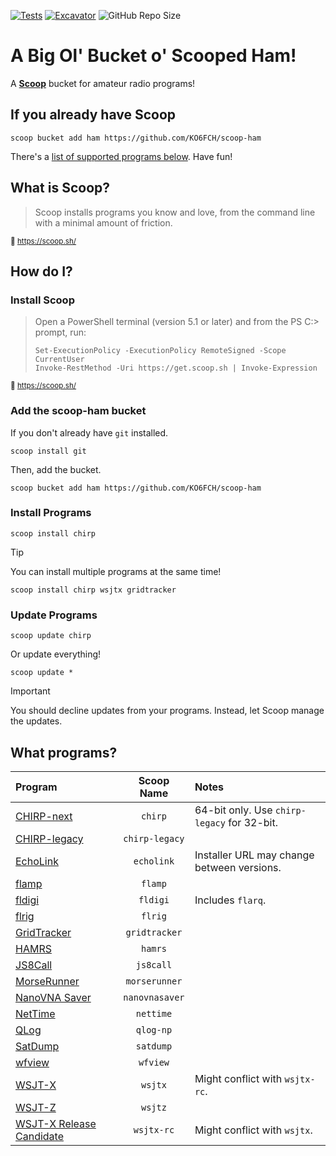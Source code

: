 [![Tests](https://github.com/KO6FCH/scoop-ham/actions/workflows/ci.yml/badge.svg)](https://github.com/KO6FCH/scoop-ham/actions/workflows/ci.yml) [![Excavator](https://github.com/KO6FCH/scoop-ham/actions/workflows/excavator.yml/badge.svg)](https://github.com/KO6FCH/scoop-ham/actions/workflows/excavator.yml) ![GitHub Repo Size](https://img.shields.io/github/repo-size/KO6FCH/scoop-ham?style=flat&logo=bookmeter&logoColor=959da5)


# A Big Ol' Bucket o' Scooped Ham!
A **[Scoop](https://scoop.sh/)** bucket for amateur radio programs!
## If you already have Scoop
```pwsh
scoop bucket add ham https://github.com/KO6FCH/scoop-ham
```
There's a [list of supported programs below](#scoop-ham.programs). Have fun!
## What is Scoop?
> Scoop installs programs you know and love, from the command line with a minimal amount of friction.

<sup>:link: https://scoop.sh/</sup>
## How do I?
### Install Scoop
> Open a PowerShell terminal (version 5.1 or later) and from the PS C:\> prompt, run:
> ```pwsh
> Set-ExecutionPolicy -ExecutionPolicy RemoteSigned -Scope CurrentUser
> Invoke-RestMethod -Uri https://get.scoop.sh | Invoke-Expression
> ```
<sup>:link: https://scoop.sh/</sup>
### Add the **scoop-ham** bucket
If you don't already have `git` installed.
```pwsh
scoop install git
```
Then, add the bucket.
```pwsh
scoop bucket add ham https://github.com/KO6FCH/scoop-ham
```
### Install Programs
```pwsh
scoop install chirp
```
> [!TIP]
> You can install multiple programs at the same time!
>
> `scoop install chirp wsjtx gridtracker`

### Update Programs
```pwsh
scoop update chirp
```
Or update everything!
```pwsh
scoop update *
```
> [!IMPORTANT]
> You should decline updates from your programs. Instead, let Scoop manage the updates.
## <a name="scoop-ham.programs">What programs?</a>
|**Program**|**Scoop Name**|**Notes**|
|:--|:-:|:--|
|[CHIRP-next](https://chirpmyradio.com/)|`chirp`|64-bit only. Use `chirp-legacy` for 32-bit.|
|[CHIRP-legacy](https://chirpmyradio.com/)|`chirp-legacy`||
|[EchoLink](https://www.echolink.org/)|`echolink`|Installer URL may change between versions.|
|[flamp](http://www.w1hkj.com/)|`flamp`||
|[fldigi](http://www.w1hkj.com/)|`fldigi`|Includes `flarq`.|
|[flrig](http://www.w1hkj.com/)|`flrig`||
|[GridTracker](https://gridtracker.org)|`gridtracker`||
|[HAMRS](https://hamrs.app/)|`hamrs`||
|[JS8Call](http://js8call.com/)|`js8call`||
|[MorseRunner](https://github.com/w7sst/MorseRunner)|`morserunner`||
|[NanoVNA Saver](https://github.com/NanoVNA-Saver/nanovna-saver)|`nanovnasaver`||
|[NetTime](https://www.timesynctool.com/)|`nettime`||
|[QLog](https://github.com/foldynl/QLog/releases/tag/v0.41.1)|`qlog-np`||
|[SatDump](https://www.satdump.org/)|`satdump`||
|[wfview](https://wfview.org)|`wfview`||
|[WSJT-X](https://wsjt.sourceforge.io/wsjtx.html)|`wsjtx`|Might conflict with `wsjtx-rc`.|
|[WSJT-Z](https://sourceforge.net/projects/wsjt-z/)|`wsjtz`||
|[WSJT-X Release Candidate](https://wsjt.sourceforge.io/wsjtx.html)|`wsjtx-rc`|Might conflict with `wsjtx`.|
